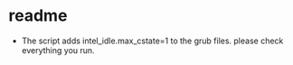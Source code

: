 # readme
- The script adds intel_idle.max_cstate=1 to the grub files. please check everything you run. 
